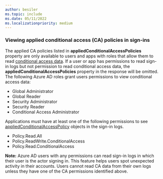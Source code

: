 ```yaml
---
author: besiler
ms.topic: include
ms.date: 05/11/2022
ms.localizationpriority: medium
---
```


<!-- markdownlint-disable MD041-->

### Viewing applied conditional access (CA) policies in sign-ins
The applied CA policies listed in **appliedConditionalAccessPolicies** property are only available to users and apps with roles that allow them to read [conditional access data](../resources/appliedconditionalaccesspolicy.md). If a user or app has permissions to read sign-in logs but not permission to read conditional access data, the **appliedConditionalAccessPolicies** property in the response will be omitted. The following Azure AD roles grant users permissions to view conditional access data:

+ Global Administrator
+ Global Reader
+ Security Administrator
+ Security Reader
+ Conditional Access Administrator

Applications must have at least one of the following permissions to see [appliedConditionalAccessPolicy](../resources/appliedconditionalaccesspolicy.md) objects in the sign-in logs. 

+ Policy.Read.All
+ Policy.ReadWrite.ConditionalAccess
+ Policy.Read.ConditionalAccess

**Note:** Azure AD users with any permissions can read sign-in logs in which their user is the actor signing in. This feature helps users spot unexpected activity in their accounts. Users cannot read CA data from their own logs unless they have one of the CA permissions identified above.
